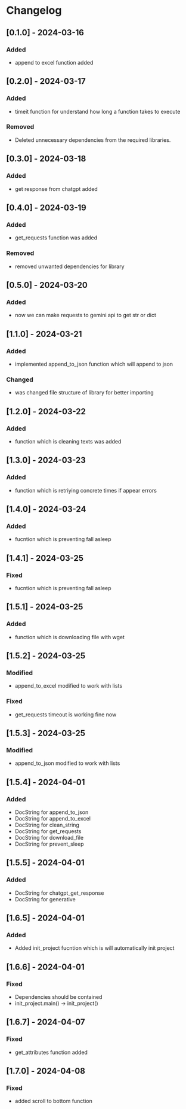 # Changelog

## [0.1.0] - 2024-03-16
### Added
- append to excel function added

## [0.2.0] - 2024-03-17
### Added
- timeit function for understand how long a function takes to execute

### Removed
- Deleted unnecessary dependencies from the required libraries.

## [0.3.0] - 2024-03-18
### Added
- get response from chatgpt added

## [0.4.0] - 2024-03-19
### Added
- get_requests function was added

### Removed
- removed unwanted dependencies for library

## [0.5.0] - 2024-03-20
### Added
- now we can make requests to gemini api to get str or dict

## [1.1.0] - 2024-03-21
### Added
- implemented append_to_json function which will append to json

### Changed
- was changed file structure of library for better importing

## [1.2.0] - 2024-03-22
### Added
- function which is cleaning texts was added

## [1.3.0] - 2024-03-23
### Added
- function which is retriying concrete times if appear errors

## [1.4.0] - 2024-03-24
### Added
- fucntion which is preventing fall asleep

## [1.4.1] - 2024-03-25
### Fixed
- fucntion which is preventing fall asleep

## [1.5.1] - 2024-03-25
### Added
- function which is downloading file with wget

## [1.5.2] - 2024-03-25
### Modified
- append_to_excel modified to work with lists

### Fixed
- get_requests timeout is working fine now

## [1.5.3] - 2024-03-25
### Modified
- append_to_json modified to work with lists

## [1.5.4] - 2024-04-01
### Added
- DocString for append_to_json
- DocString for append_to_excel
- DocString for clean_string
- DocString for get_requests
- DocString for download_file
- DocString for prevent_sleep

## [1.5.5] - 2024-04-01
### Added
- DocString for chatgpt_get_response
- DocString for generative

## [1.6.5] - 2024-04-01
### Added
- Added init_project fucntion which is will automatically init project

## [1.6.6] - 2024-04-01
### Fixed
- Dependencies should be contained
- init_project.main() -> init_project()

## [1.6.7] - 2024-04-07
### Fixed
- get_attributes function added

## [1.7.0] - 2024-04-08
### Fixed
- added scroll to bottom function